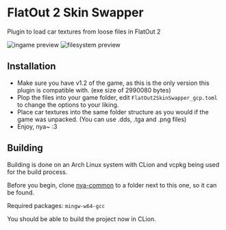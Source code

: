# FlatOut 2 Skin Swapper

Plugin to load car textures from loose files in FlatOut 2

![ingame preview](https://i.imgur.com/wPFTYnE.png)
![filesystem preview](https://i.imgur.com/YUdDtLs.png)

## Installation

- Make sure you have v1.2 of the game, as this is the only version this plugin is compatible with. (exe size of 2990080 bytes)
- Plop the files into your game folder, edit `FlatOut2SkinSwapper_gcp.toml` to change the options to your liking.
- Place car textures into the same folder structure as you would if the game was unpacked. (You can use .dds, .tga and .png files)
- Enjoy, nya~ :3

## Building

Building is done on an Arch Linux system with CLion and vcpkg being used for the build process. 

Before you begin, clone [nya-common](https://github.com/gaycoderprincess/nya-common) to a folder next to this one, so it can be found.

Required packages: `mingw-w64-gcc`

You should be able to build the project now in CLion.
